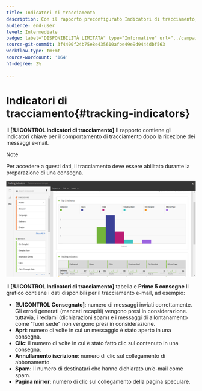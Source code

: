```yaml
---
title: Indicatori di tracciamento
description: Con il rapporto preconfigurato Indicatori di tracciamento, scopri il comportamento dei clienti quando ricevono messaggi e-mail.
audience: end-user
level: Intermediate
badge: label="DISPONIBILITÀ LIMITATA" type="Informative" url="../campaign-standard-migration-home.md" tooltip="Limitato agli utenti Campaign Standard migrati"
source-git-commit: 3f4400f24b75e8e435610afbe49e9d9444dbf563
workflow-type: tm+mt
source-wordcount: '164'
ht-degree: 2%

---
```


# Indicatori di tracciamento{#tracking-indicators}

Il **[!UICONTROL Indicatori di tracciamento]** Il rapporto contiene gli indicatori chiave per il comportamento di tracciamento dopo la ricezione dei messaggi e-mail.

>[!NOTE]
>
>Per accedere a questi dati, il tracciamento deve essere abilitato durante la preparazione di una consegna.

![](assets/delivery_reports_2.png)

Il **[!UICONTROL Indicatori di tracciamento]** tabella e **Prime 5 consegne** Il grafico contiene i dati disponibili per il tracciamento e-mail, ad esempio:

* **[!UICONTROL Consegnato]**: numero di messaggi inviati correttamente. Gli errori generati (mancati recapiti) vengono presi in considerazione. tuttavia, i reclami (dichiarazioni spam) e i messaggi di allontanamento come &quot;fuori sede&quot; non vengono presi in considerazione.
* **Apri**: numero di volte in cui un messaggio è stato aperto in una consegna.
* **Clic**: il numero di volte in cui è stato fatto clic sul contenuto in una consegna.
* **Annullamento iscrizione**: numero di clic sul collegamento di abbonamento.
* **Spam:** Il numero di destinatari che hanno dichiarato un’e-mail come spam.
* **Pagina mirror**: numero di clic sul collegamento della pagina speculare.

